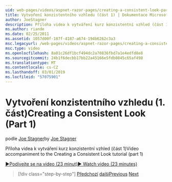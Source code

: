 ```yaml
---
uid: web-pages/videos/aspnet-razor-pages/creating-a-consistent-look-part-1
title: Vytvoření konzistentního vzhledu (část 1) | Dokumentace Microsoftu
author: JoeStagner
description: Příloha videa k vytváření kurz konzistentní vzhled (část 1)
ms.author: riande
ms.date: 02/25/2011
ms.assetid: 1057d00f-187f-4187-a674-194b6262c3a3
msc.legacyurl: /web-pages/videos/aspnet-razor-pages/creating-a-consistent-look-part-1
msc.type: video
ms.openlocfilehash: 8a01c26df1bcf494dc2a70836fbd7a1e4edfd8e8
ms.sourcegitcommit: 24b1f6decbb17bb22a45166e5fdb0845c65af498
ms.translationtype: MT
ms.contentlocale: cs-CZ
ms.lasthandoff: 03/01/2019
ms.locfileid: "57075901"
---
```

<a name="creating-a-consistent-look-part-1"></a><span data-ttu-id="38b6e-103">Vytvoření konzistentního vzhledu (1. část)</span><span class="sxs-lookup"><span data-stu-id="38b6e-103">Creating a Consistent Look (Part 1)</span></span>
====================
<span data-ttu-id="38b6e-104">podle [Joe Stagner](https://github.com/JoeStagner)</span><span class="sxs-lookup"><span data-stu-id="38b6e-104">by [Joe Stagner](https://github.com/JoeStagner)</span></span>

<span data-ttu-id="38b6e-105">Příloha videa k vytváření kurz konzistentní vzhled (část 1)</span><span class="sxs-lookup"><span data-stu-id="38b6e-105">Video accompaniment to the Creating a Consistent Look tutorial (part 1)</span></span>

[<span data-ttu-id="38b6e-106">&#9654;Podívejte se na video (23 minut)</span><span class="sxs-lookup"><span data-stu-id="38b6e-106">&#9654; Watch video (23 minutes)</span></span>](https://channel9.msdn.com/Blogs/ASP-NET-Site-Videos/creating-a-consistent-look-part-1)

> [!div class="step-by-step"]
> <span data-ttu-id="38b6e-107">[Předchozí](introduction-to-aspnet-web-programming-using-the-razor-syntax.md)
> [další](creating-a-consistent-look-part-2.md)</span><span class="sxs-lookup"><span data-stu-id="38b6e-107">[Previous](introduction-to-aspnet-web-programming-using-the-razor-syntax.md)
[Next](creating-a-consistent-look-part-2.md)</span></span>
